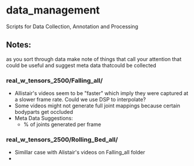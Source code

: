 # data_management
Scripts for Data Collection, Annotation and Processing

## Notes:
as you sort through data make note of things that call your attention that could be useful and suggest meta data thatcould be collected

### real_w_tensors_2500/Falling_all/
* Allistair's videos seem to be "faster" which imply they were captured at a slower frame rate. Could we use DSP to      interpolate?
* Some videos might not generate full joint mappings because certain bodyparts get occluded
* Meta Data Suggestions:
    * % of joints generated per frame 

### real_w_tensors_2500/Rolling_Bed_all/
* Simillar case with Alistair's videos on Falling_all folder
* 
 
